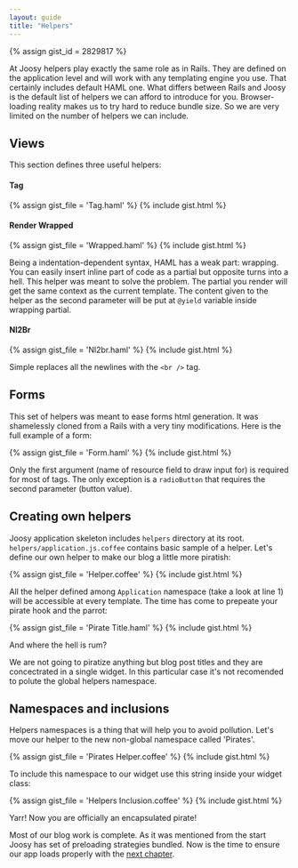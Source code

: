 ```yaml
---
layout: guide
title: "Helpers"
---
```


{% assign gist_id = 2829817 %}

At Joosy helpers play exactly the same role as in Rails. They are defined on the application level and will work with any templating engine you use. That certainly includes default HAML one. What differs between Rails and Joosy is the default list of helpers we can afford to introduce for you. Browser-loading reality makes us to try hard to reduce bundle size. So we are very limited on the number of helpers we can include.

## Views

This section defines three useful helpers:

#### Tag

{% assign gist_file = 'Tag.haml' %}
{% include gist.html %}

#### Render Wrapped

{% assign gist_file = 'Wrapped.haml' %}
{% include gist.html %}

Being a indentation-dependent syntax, HAML has a weak part: wrapping. You can easily insert inline part of code as a partial but opposite turns into a hell. This helper was meant to solve the problem. The partial you render will get the same context as the current template. The content given to the helper as the second parameter will be put at `@yield` variable inside wrapping partial.

#### Nl2Br

{% assign gist_file = 'Nl2br.haml' %}
{% include gist.html %}

Simple replaces all the newlines with the `<br />` tag.

## Forms

This set of helpers was meant to ease forms html generation. It was shamelessly cloned from a Rails with a very tiny modifications. Here is the full example of a form:

{% assign gist_file = 'Form.haml' %}
{% include gist.html %}

Only the first argument (name of resource field to draw input for) is required for most of tags. The only exception is a `radioButton` that requires the second parameter (button value).

## Creating own helpers

Joosy application skeleton includes `helpers` directory at its root. `helpers/application.js.coffee` contains basic sample of a helper. Let's define our own helper to make our blog a little more piratish:

{% assign gist_file = 'Helper.coffee' %}
{% include gist.html %}

All the helper defined among `Application` namespace (take a look at line 1) will be accessible at every template. The time has come to prepeate your pirate hook and the parrot:

{% assign gist_file = 'Pirate Title.haml' %}
{% include gist.html %}

And where the hell is rum?

We are not going to piratize anything but blog post titles and they are concectrated in a single widget. In this particular case it's not recomended to polute the global helpers namespace.

## Namespaces and inclusions

Helpers namespaces is a thing that will help you to avoid pollution. Let's move our helper to the new non-global namespace called 'Pirates'.

{% assign gist_file = 'Pirates Helper.coffee' %}
{% include gist.html %}

To include this namespace to our widget use this string inside your widget class:

{% assign gist_file = 'Helpers Inclusion.coffee' %}
{% include gist.html %}

Yarr! Now you are officially an encapsulated pirate!

Most of our blog work is complete. As it was mentioned from the start Joosy has set of preloading strategies bundled. Now is the time to ensure our app loads properly with the [next chapter](/guides/blog/preloaders.html).